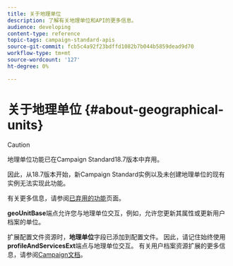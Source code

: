 ```yaml
---
title: 关于地理单位
description: 了解有关地理单位和API的更多信息。
audience: developing
content-type: reference
topic-tags: campaign-standard-apis
source-git-commit: fcb5c4a92f23bdffd1082b7b044b5859dead9d70
workflow-type: tm+mt
source-wordcount: '127'
ht-degree: 0%

---
```



# 关于地理单位 {#about-geographical-units}

>[!CAUTION]
>
>地理单位功能已在Campaign Standard18.7版本中弃用。
>
>因此，从18.7版本开始，新Campaign Standard实例以及未创建地理单位的现有实例无法实现此功能。
>
>有关更多信息，请参阅<a href="https://experienceleague.adobe.com/docs/campaign-standard/using/release-notes/deprecated-features.html?lang=zh-Hans#release-notes">已弃用的功能</a>页面。

**geoUnitBase**&#x200B;端点允许您与地理单位交互，例如，允许您更新其属性或更新用户档案的单位。

扩展配置文件资源时，**地理单位**&#x200B;字段已添加到配置文件。 因此，请记住始终使用&#x200B;**profileAndServicesExt**&#x200B;端点与地理单位交互。 有关用户档案资源扩展的更多信息，请参阅[Campaign文档](https://helpx.adobe.com/cn/campaign/standard/administration/using/organizational-units.html#partitioning-profiles)。
